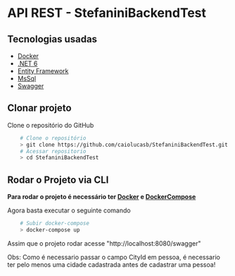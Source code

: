 # **API REST - StefaniniBackendTest**

## **Tecnologias usadas**
-   [Docker](https://docs.docker.com/desktop/install/windows-install/)
-   [.NET 6](https://dotnet.microsoft.com/en-us/download/dotnet/6.0)
-   [Entity Framework](https://docs.microsoft.com/pt-br/ef/)
-   [MsSql](https://docs.microsoft.com/pt-br/sql/?view=sql-server-ver15)
-   [Swagger](https://swagger.io/docs/)

## **Clonar projeto**

Clone o repositório do GitHub

```bash
    # Clone o repositório
    > git clone https://github.com/caiolucasb/StefaniniBackendTest.git
    # Acessar repositorio
    > cd StefaniniBackendTest
```

## **Rodar o Projeto via CLI**

**Para rodar o projeto é necessário ter [Docker](https://docs.docker.com/desktop/install/windows-install/) e [DockerCompose](https://docs.docker.com/compose/install/)**

Agora basta executar o seguinte comando

```bash
    # Subir docker-compose
    > docker-compose up
```
Assim que o projeto rodar acesse "http://localhost:8080/swagger"

Obs: Como é necessario passar o campo CityId em pessoa, é necessario ter pelo menos uma cidade cadastrada antes de cadastrar uma pessoa!
